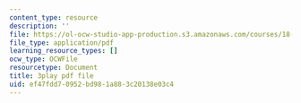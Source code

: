 ```yaml
---
content_type: resource
description: ''
file: https://ol-ocw-studio-app-production.s3.amazonaws.com/courses/18-06sc-linear-algebra-fall-2011/ef47fdd70952bd981a883c20138e03c4_Go2aLo7ZOlU.pdf
file_type: application/pdf
learning_resource_types: []
ocw_type: OCWFile
resourcetype: Document
title: 3play pdf file
uid: ef47fdd7-0952-bd98-1a88-3c20138e03c4
---
```


